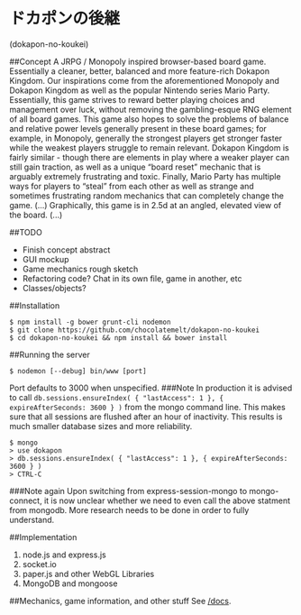 ﻿ドカポンの後継
==============
(dokapon-no-koukei)

##Concept
A JRPG / Monopoly inspired browser-based board game. Essentially a cleaner, better, balanced and more feature-rich Dokapon Kingdom. Our inspirations come from the aforementioned Monopoly and Dokapon Kingdom as well as the popular Nintendo series Mario Party. Essentially, this game strives to reward better playing choices and management over luck, without removing the gambling-esque RNG element of all board games. This game also hopes to solve the problems of balance and relative power levels generally present in these board games; for example, in Monopoly, generally the strongest players get stronger faster while the weakest players struggle to remain relevant. Dokapon Kingdom is fairly similar - though there are elements in play where a weaker player can still gain traction, as well as a unique “board reset” mechanic that is arguably extremely frustrating and toxic. Finally, Mario Party has multiple ways for players to “steal” from each other as well as strange and sometimes frustrating random mechanics that can completely change the game. (...)
Graphically, this game is in 2.5d at an angled, elevated view of the board. (...)

##TODO
 - Finish concept abstract
 - GUI mockup
 - Game mechanics rough sketch
 - Refactoring code? Chat in its own file, game in another, etc
 - Classes/objects?

##Installation
```
$ npm install -g bower grunt-cli nodemon
$ git clone https://github.com/chocolatemelt/dokapon-no-koukei
$ cd dokapon-no-koukei && npm install && bower install
```

##Running the server
```
$ nodemon [--debug] bin/www [port]
```
Port defaults to 3000 when unspecified.
###Note
In production it is advised to call `db.sessions.ensureIndex( { "lastAccess": 1 }, { expireAfterSeconds: 3600 } )` from the mongo command line. This makes sure that all sessions are flushed after an hour of inactivity. This results is much smaller database sizes and more reliability.
```
$ mongo
> use dokapon
> db.sessions.ensureIndex( { "lastAccess": 1 }, { expireAfterSeconds: 3600 } )
> CTRL-C
```
###Note again
Upon switching from express-session-mongo to mongo-connect, it is now unclear whether we need to even call the above statment from mongodb. More research needs to be done in order to fully understand.

##Implementation
1. node.js and express.js
2. socket.io
3. paper.js and other WebGL Libraries
4. MongoDB and mongoose

##Mechanics, game information, and other stuff
See [/docs](../../tree/master/docs).
